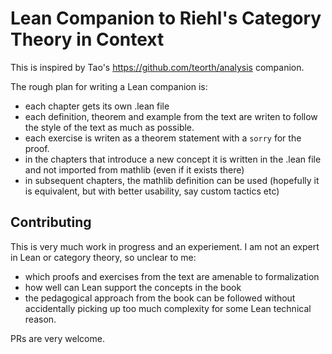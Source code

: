 # Lean Companion to Riehl's Category Theory in Context

This is inspired by Tao's https://github.com/teorth/analysis companion.

The rough plan for writing a Lean companion is:

- each chapter gets its own .lean file
- each definition, theorem and example from the text are writen to follow the style of the text as much as possible.
- each exercise is writen as a theorem statement with a `sorry` for the proof.
- in the chapters that introduce a new concept it is written in the .lean file and not imported from mathlib (even if it exists there)
- in subsequent chapters, the mathlib definition can be used (hopefully it is equivalent, but with better usability, say custom tactics etc)

## Contributing

This is very much work in progress and an experiement. I am not an expert in Lean or category theory, so unclear to me:

- which proofs and exercises from the text are amenable to formalization
- how well can Lean support the concepts in the book
- the pedagogical approach from the book can be followed without accidentally picking up too much complexity for some Lean technical reason.

PRs are very welcome.
